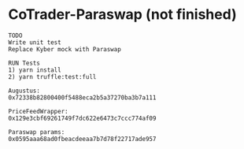 # CoTrader-Paraswap (not finished)

```
TODO
Write unit test
Replace Kyber mock with Paraswap
```

```
RUN Tests
1) yarn install
2) yarn truffle:test:full
```

```
Augustus:
0x72338b82800400f5488eca2b5a37270ba3b7a111

PriceFeedWrapper:
0x129e3cbf69261749f7dc622e6473c7ccc774af09

Paraswap params:
0x0595aaa68ad0fbeacdeeaa7b7d78f22717ade957
```
